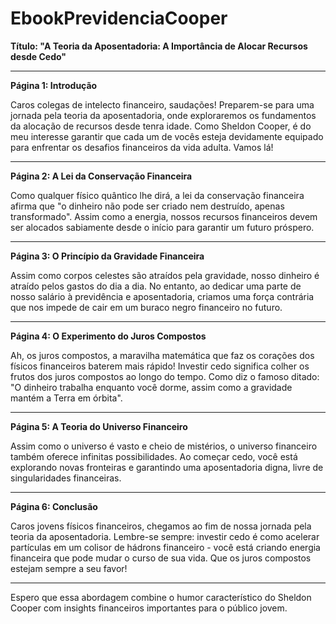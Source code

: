 # EbookPrevidenciaCooper

**Título: "A Teoria da Aposentadoria: A Importância de Alocar Recursos desde Cedo"**

---

**Página 1: Introdução**

Caros colegas de intelecto financeiro, saudações! Preparem-se para uma jornada pela teoria da aposentadoria, onde exploraremos os fundamentos da alocação de recursos desde tenra idade. Como Sheldon Cooper, é do meu interesse garantir que cada um de vocês esteja devidamente equipado para enfrentar os desafios financeiros da vida adulta. Vamos lá!

---

**Página 2: A Lei da Conservação Financeira**

Como qualquer físico quântico lhe dirá, a lei da conservação financeira afirma que "o dinheiro não pode ser criado nem destruído, apenas transformado". Assim como a energia, nossos recursos financeiros devem ser alocados sabiamente desde o início para garantir um futuro próspero.

---

**Página 3: O Princípio da Gravidade Financeira**

Assim como corpos celestes são atraídos pela gravidade, nosso dinheiro é atraído pelos gastos do dia a dia. No entanto, ao dedicar uma parte de nosso salário à previdência e aposentadoria, criamos uma força contrária que nos impede de cair em um buraco negro financeiro no futuro.

---

**Página 4: O Experimento do Juros Compostos**

Ah, os juros compostos, a maravilha matemática que faz os corações dos físicos financeiros baterem mais rápido! Investir cedo significa colher os frutos dos juros compostos ao longo do tempo. Como diz o famoso ditado: "O dinheiro trabalha enquanto você dorme, assim como a gravidade mantém a Terra em órbita".

---

**Página 5: A Teoria do Universo Financeiro**

Assim como o universo é vasto e cheio de mistérios, o universo financeiro também oferece infinitas possibilidades. Ao começar cedo, você está explorando novas fronteiras e garantindo uma aposentadoria digna, livre de singularidades financeiras.

---

**Página 6: Conclusão**

Caros jovens físicos financeiros, chegamos ao fim de nossa jornada pela teoria da aposentadoria. Lembre-se sempre: investir cedo é como acelerar partículas em um colisor de hádrons financeiro - você está criando energia financeira que pode mudar o curso de sua vida. Que os juros compostos estejam sempre a seu favor!

---

Espero que essa abordagem combine o humor característico do Sheldon Cooper com insights financeiros importantes para o público jovem.
